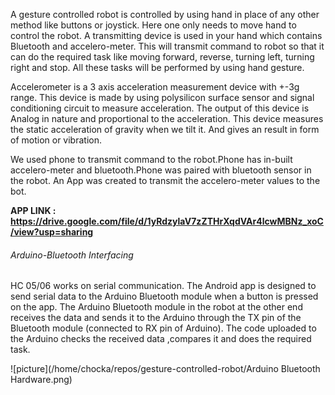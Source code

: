 A gesture controlled robot is controlled by using hand in place of any other method like buttons or joystick. Here one only needs to move hand to control the robot. 
A transmitting device is used in your hand which contains Bluetooth and accelero-meter. This will transmit command to robot so that it can do the required task like moving forward, reverse, turning left, turning right and stop. 
All these tasks will be performed by using hand gesture.

Accelerometer is a 3 axis acceleration measurement device with +-3g range. This device is made by using polysilicon surface sensor and signal conditioning circuit to measure acceleration.
The output of this device is Analog in nature and proportional to the acceleration. 
This device measures the static acceleration of gravity when we tilt it. And gives an result in form of motion or vibration.


We used phone to transmit command to the robot.Phone has in-built accelero-meter and bluetooth.Phone was paired with bluetooth sensor in the robot.
An App was created to transmit the accelero-meter values to the bot.

**APP LINK : https://drive.google.com/file/d/1yRdzylaV7zZTHrXqdVAr4lcwMBNz_xoC/view?usp=sharing**

###### Arduino-Bluetooth Interfacing

HC 05/06 works on serial communication. The Android app is designed to send serial data to the Arduino Bluetooth module when a button is pressed on the app. 
The Arduino Bluetooth module in the robot at the other end receives the data and sends it to the Arduino through the TX pin of the Bluetooth module (connected to RX pin of Arduino). 
The code uploaded to the Arduino checks the received data ,compares it  and does the required task. 

![picture](/home/chocka/repos/gesture-controlled-robot/Arduino Bluetooth Hardware.png)


